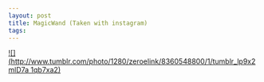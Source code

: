 ```yaml
--- 
layout: post
title: MagicWand (Taken with instagram)
tags: 
---
```

[![](http://www.tumblr.com/photo/1280/zeroelink/8360548800/1/tumblr_lp9x2mlD7a
1qb7xa2)](http://instagr.am/p/JHHGh/)

